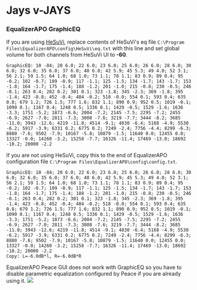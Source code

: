 # Jays v-JAYS
### EqualizerAPO GraphicEQ
If you are using [HeSuVi](https://sourceforge.net/projects/hesuvi/), replace contents of HeSuVi's eq file `C:\Program Files\EqualizerAPO\config\HeSuVi\eq.txt` with this line and set global volume for both channels from HeSuVi UI to **-60**.
```
GraphicEQ: 10 -84; 20 6.0; 22 6.0; 23 6.0; 25 6.0; 26 6.0; 28 6.0; 30 6.0; 32 6.0; 35 6.0; 37 6.0; 40 6.0; 42 5.9; 45 5.3; 49 4.0; 52 3.1; 56 2.1; 59 1.5; 64 1.0; 68 1.0; 73 1.1; 78 1.1; 83 0.9; 89 0.4; 95 -0.2; 102 -0.7; 109 -0.9; 117 -1.1; 125 -1.5; 134 -1.7; 143 -1.7; 153 -1.8; 164 -1.7; 175 -1.4; 188 -1.2; 201 -1.0; 215 -0.8; 230 -0.5; 246 -0.1; 263 0.4; 282 0.2; 301 0.1; 323 -1.8; 345 -2.3; 369 -1.8; 395 -1.4; 423 -0.8; 452 -0.4; 484 -0.2; 518 -0.0; 554 0.1; 593 0.4; 635 0.8; 679 1.2; 726 1.5; 777 1.6; 832 1.1; 890 0.9; 952 0.5; 1019 -0.1; 1090 0.1; 1167 0.4; 1248 0.5; 1336 0.1; 1429 -0.5; 1529 -1.6; 1636 -3.3; 1751 -5.2; 1873 -6.6; 2004 -7.2; 2145 -7.5; 2295 -7.2; 2455 -6.9; 2627 -7.0; 2811 -7.3; 3008 -7.6; 3219 -7.7; 3444 -8.2; 3685 -11.0; 3943 -12.6; 4219 -11.8; 4514 -9.1; 4830 -6.4; 5168 -4.9; 5530 -6.2; 5917 -3.9; 6331 0.2; 6775 0.2; 7249 -2.4; 7756 -4.4; 8299 -6.3; 8880 -7.6; 9502 -7.9; 10167 -5.8; 10879 -1.5; 11640 0.0; 12455 0.0; 13327 -0.0; 14260 -3.2; 15258 -7.7; 16326 -11.4; 17469 -13.0; 18692 -10.2; 20000 -2.2
```
If you are not using HeSuVi, copy this to the end of EqualizerAPO configuration file `C:\Program Files\EqualizerAPO\config\config.txt`.
```
GraphicEQ: 10 -84; 20 6.0; 22 6.0; 23 6.0; 25 6.0; 26 6.0; 28 6.0; 30 6.0; 32 6.0; 35 6.0; 37 6.0; 40 6.0; 42 5.9; 45 5.3; 49 4.0; 52 3.1; 56 2.1; 59 1.5; 64 1.0; 68 1.0; 73 1.1; 78 1.1; 83 0.9; 89 0.4; 95 -0.2; 102 -0.7; 109 -0.9; 117 -1.1; 125 -1.5; 134 -1.7; 143 -1.7; 153 -1.8; 164 -1.7; 175 -1.4; 188 -1.2; 201 -1.0; 215 -0.8; 230 -0.5; 246 -0.1; 263 0.4; 282 0.2; 301 0.1; 323 -1.8; 345 -2.3; 369 -1.8; 395 -1.4; 423 -0.8; 452 -0.4; 484 -0.2; 518 -0.0; 554 0.1; 593 0.4; 635 0.8; 679 1.2; 726 1.5; 777 1.6; 832 1.1; 890 0.9; 952 0.5; 1019 -0.1; 1090 0.1; 1167 0.4; 1248 0.5; 1336 0.1; 1429 -0.5; 1529 -1.6; 1636 -3.3; 1751 -5.2; 1873 -6.6; 2004 -7.2; 2145 -7.5; 2295 -7.2; 2455 -6.9; 2627 -7.0; 2811 -7.3; 3008 -7.6; 3219 -7.7; 3444 -8.2; 3685 -11.0; 3943 -12.6; 4219 -11.8; 4514 -9.1; 4830 -6.4; 5168 -4.9; 5530 -6.2; 5917 -3.9; 6331 0.2; 6775 0.2; 7249 -2.4; 7756 -4.4; 8299 -6.3; 8880 -7.6; 9502 -7.9; 10167 -5.8; 10879 -1.5; 11640 0.0; 12455 0.0; 13327 -0.0; 14260 -3.2; 15258 -7.7; 16326 -11.4; 17469 -13.0; 18692 -10.2; 20000 -2.2
Copy: L=-6.0dB*l, R=-6.0dB*R
```
EqualizerAPO Peace GUI does not work with GraphicEQ so you have to disable parametric equalization configured by Peace if you are already using it.
![](https://raw.githubusercontent.com/jaakkopasanen/AutoEq/master/results/Sonoma%20Model%20One/innerfidelity/onear/Jays%20v-JAYS/Jays%20v-JAYS.png)
